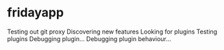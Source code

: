 # fridayapp
Testing out git proxy
Discovering new features
Looking for plugins
Testing plugins
Debugging plugin...
Debugging plugin behaviour...
